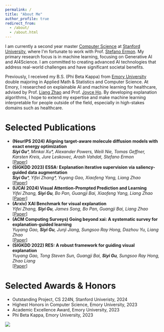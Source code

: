 ```yaml
---
permalink: /
title: "About Me"
author_profile: true
redirect_from: 
  - /about/
  - /about.html
---
```


I am currently a second year master <a href="https://www.cs.stanford.edu/">Computer Science</a> at <a href="https://www.stanford.edu/">Stanford University</a>, where I'm fortunate to work with Prof. <a href="https://cs.stanford.edu/~ermon/">Stefano Ermon</a>. My primary research focus is in machine learning, focusing on Generative AI and AI4Science. I am committed to creating advanced AI technologies that address real-world challenges and have significant societal benefits. 

Previously, I received my B.S. (Phi Beta Kappa) from <a href="https://www.emory.edu/home/index.html">Emory University</a> double majoring in Applied Math & Statistics and Computer Science. At Emory, I researched on explainable AI and machine learning for healthcare, advised by Prof. <a href="https://cs.emory.edu/~lzhao41/">Liang Zhao</a> and Prof. <a href="https://joyceho.github.io/">Joyce Ho</a>. By developing explanation algorithms, I hope to extend my expertise and make machine learning interpretable for people outside of the field, especially in high-stakes domains such as healthcare.

Selected Publications
======
- **(NeurIPS 2024) Aligning target-aware molecule diffusion models with exact energy optimization**
  <br/>
  _**Siyi Gu**\*, Minkai Xu\*, Alexander Powers, Weili Nie, Tomas Geffner, Karsten Kreis, Jure Leskovec, Arash Vahdat, Stefano Ermon_
  <br/>
  [[Paper](https://arxiv.org/pdf/2407.01648)]
- **(SIGKDD 2023) ESSA: Explanation iterative supervision via saliency-guided data augmentation**
  <br/>
  _**Siyi Gu**\*, Yifei Zhang\*, Yuyang Gao, Xiaofeng Yang, Liang Zhao_
  <br/>
  [[Paper](https://dl.acm.org/doi/pdf/10.1145/3580305.3599336)]
- **(IJCAI 2024) Visual Attention-Prompted Prediction and Learning**
  <br/>
  _Yifei Zhang, **Siyi Gu**, Bo Pan, Guangji Bai, Xiaofeng Yang, Liang Zhao_
  <br/>
  [[Paper](https://arxiv.org/pdf/2310.08420)]
- **(Arxiv) XAI Benchmark for visual explanation**
  <br/>
  _Yifei Zhang, **Siyi Gu**, James Song, Bo Pan, Guangji Bai, Liang Zhao_
  <br/>
  [[Paper](https://arxiv.org/pdf/2310.08537)]
- **(ACM Computing Surveys) Going beyond xai: A systematic survey for explanation-guided learning**
  <br/>
  _Yuyang Gao, **Siyi Gu**, Junji Jiang, Sungsoo Ray Hong, Dazhou Yu, Liang Zhao_
  <br/>
  [[Paper](https://dl.acm.org/doi/pdf/10.1145/3644073)]
- **(SIGKDD 2022) RES: A robust framework for guiding visual explanation**
  <br/>
  _Yuyang Gao, Tong Steven Sun, Guangji Bai, **Siyi Gu**, Sungsoo Ray Hong, Zhao Liang_
  <br/>
  [[Paper](https://dl.acm.org/doi/pdf/10.1145/3534678.3539419)]

Selected Awards & Honors
======
- Outstanding Project, CS 224N, Stanford Univeristy, 2024
- Highest Honors in Computer Science, Emory University, 2023
- Academic Excellence Award, Emory University, 2023
- Phi Beta Kappa, Emory University, 2023

<a href="https://clustrmaps.com/site/1c2bu"  title="Visit tracker"><img src="//www.clustrmaps.com/map_v2.png?d=YPNT3VWrXZ_WwZCj-nKLLHxy-_SyPVqJEh5XgoNH3RE&cl=ffffff" /></a>